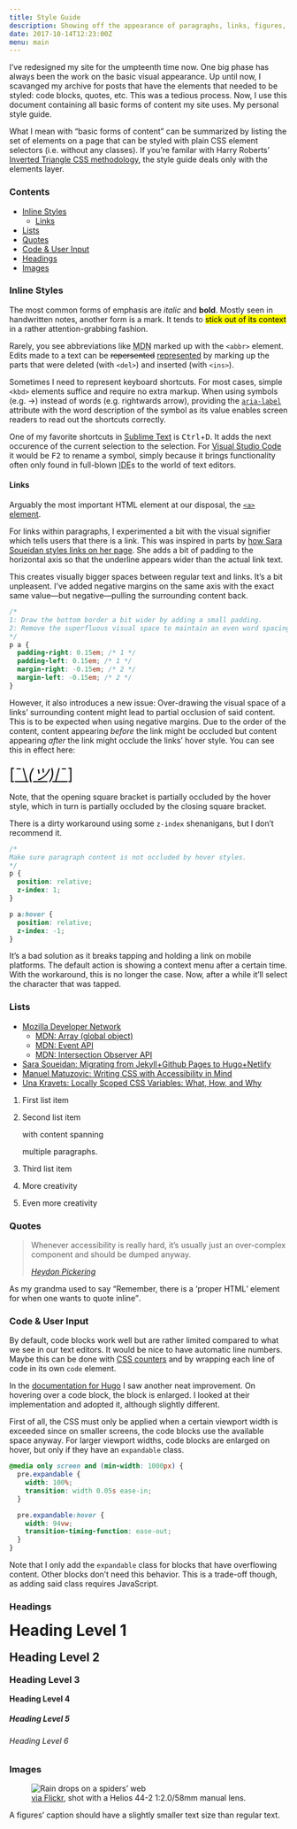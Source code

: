 ```yaml
---
title: Style Guide
description: Showing off the appearance of paragraphs, links, figures, code blocks etc. in a small style guide.
date: 2017-10-14T12:23:00Z
menu: main
---
```

I’ve redesigned my site for the umpteenth time now. One big phase has always been the work on the basic visual appearance.
Up until now, I scavanged my archive for posts that have the elements that needed to be styled: code blocks, quotes, etc. This was a tedious process. Now, I use this document containing all basic forms of content my site uses. My personal style guide.

What I mean with “basic forms of content” can be summarized by listing the set of elements on a page that can be styled with plain CSS element selectors (i.e. without any classes). If you’re familar with Harry Roberts’ [Inverted Triangle CSS methodology](http://www.creativebloq.com/web-design/manage-large-css-projects-itcss-101517528), the style guide deals only with the elements layer.



### Contents

- [Inline Styles](#inline-styles)
  - [Links](#links)
- [Lists](#lists)
- [Quotes](#quotes)
- [Code & User Input](#code-user-input)
- [Headings](#headings)
- [Images](#images)



### Inline Styles

The most common forms of emphasis are *italic* and **bold**. Mostly seen in handwritten notes, another form is a mark. It tends to <mark>stick out of its context</mark> in a rather attention-grabbing fashion.

Rarely, you see abbreviations like <abbr title="Mozilla Developer Network">MDN</abbr> marked up with the `<abbr>` element. Edits made to a text can be <del>repersented</del> <ins>represented</ins> by marking up the parts that were deleted (with `<del>`) and inserted (with `<ins>`).

Sometimes I need to represent keyboard shortcuts. For most cases, simple `<kbd>` elements suffice and require no extra markup. When using symbols (e.g. →) instead of words (e.g. rightwards arrow), providing the [`aria-label`](https://developer.mozilla.org/en-US/docs/Web/Accessibility/ARIA/ARIA_Techniques/Using_the_aria-label_attribute) attribute with the word description of the symbol as its value enables screen readers to read out the shortcuts correctly.

One of my favorite shortcuts in [Sublime Text](https://sublimetext.com) is <kbd>Ctrl</kbd>+<kbd>D</kbd>. It adds the next occurence of the current selection to the selection. For [Visual Studio Code](https://code.visualstudio.com) it would be <kbd>F2</kbd> to rename a symbol, simply because it brings functionality often only found in full-blown <abbr title="Integrated Development Environment">IDE</abbr>s to the world of text editors.



#### Links

Arguably the most important HTML element at our disposal, the [`<a>` element](https://developer.mozilla.org/en-US/docs/Web/HTML/Element/a).

For links within paragraphs, I experimented a bit with the visual signifier which tells users that there is a link. This was inspired in parts by [how Sara Soueidan styles links on her page](http://www.sarasoueidan.com). She adds a bit of padding to the horizontal axis so that the underline appears wider than the actual link text.

This creates visually bigger spaces between regular text and links. It’s a bit unpleasent. I’ve added negative margins on the same axis with the exact same value—but negative—pulling the surrounding content back.

```css
/*
1: Draw the bottom border a bit wider by adding a small padding.
2: Remove the superfluous visual space to maintain an even word spacing.
*/
p a {
  padding-right: 0.15em; /* 1 */
  padding-left: 0.15em; /* 1 */
  margin-right: -0.15em; /* 2 */
  margin-left: -0.15em; /* 2 */
}
```

However, it also introduces a new issue: Over-drawing the visual space of a links’ surrounding content might lead to partial occlusion of said content. This is to be expected when using negative margins. Due to the order of the content, content appearing *before* the link might be occluded but content appearing *after* the link might occlude the links’ hover style. You can see this in effect here:

<span style="font-size: 2em;">[<a href="#">¯\\_(ツ)_/¯</a>]</span>

Note, that the opening square bracket is partially occluded by the hover style, which in turn is partially occluded by the closing square bracket.

There is a dirty workaround using some `z-index` shenanigans, but I don’t recommend it.

```css
/*
Make sure paragraph content is not occluded by hover styles.
*/
p {
  position: relative;
  z-index: 1;
}

p a:hover {
  position: relative;
  z-index: -1;
}
```

It’s a bad solution as it breaks tapping and holding a link on mobile platforms. The default action is showing a context menu after a certain time. With the workaround, this is no longer the case. Now, after a while it’ll select the character that was tapped.



### Lists

- [Mozilla Developer Network](https://developer.mozilla.org/en-US/)
  - [MDN: Array (global object)](https://developer.mozilla.org/en-US/docs/Web/JavaScript/Reference/Global_Objects/Array)
  - [MDN: Event API](https://developer.mozilla.org/en-US/docs/Web/API/Event)
  - [MDN: Intersection Observer API](https://developer.mozilla.org/en-US/docs/Web/API/Intersection_Observer_API)
- [Sara Soueidan: Migrating from Jekyll+Github Pages to Hugo+Netlify](http://www.sarasoueidan.com/blog/jekyll-ghpages-to-hugo-netlify/)
- [Manuel Matuzovic: Writing CSS with Accessibility in Mind](https://medium.com/@matuzo/writing-css-with-accessibility-in-mind-8514a0007939)
- [Una Kravets: Locally Scoped CSS Variables: What, How, and Why](https://una.im/local-css-vars/)

1. First list item
2. Second list item

    with content spanning

    multiple paragraphs.

3. Third list item
  1. More creativity
  2. Even more creativity



### Quotes

<blockquote>
  <p>Whenever accessibility is really hard, it’s usually just an over-complex component and should be dumped anyway.</p>
  <cite><a href="https://twitter.com/heydonworks/status/914879392391852033">Heydon Pickering</a></cite>
</blockquote>

As my grandma used to say <q>Remember, there is a <q>proper HTML</q> element for when one wants to quote inline</q>.



### Code & User Input

By default, code blocks work well but are rather limited compared to what we see in our text editors. It would be nice to have automatic line numbers. Maybe this can be done with [CSS counters](https://developer.mozilla.org/en-US/docs/Web/CSS/CSS_Lists_and_Counters/Using_CSS_counters) and by wrapping each line of code in its own `code` element.

In the [documentation for Hugo](https://gohugo.io/templates/lists/#example-list-templates) I saw another neat improvement. On hovering over a code block, the block is enlarged. I looked at their implementation and adopted it, although slightly different.

First of all, the CSS must only be applied when a certain viewport width is exceeded since on smaller screens, the code blocks use the available space anyway. For larger viewport widths, code blocks are enlarged on hover, but only if they have an `expandable` class.

```css
@media only screen and (min-width: 1000px) {
  pre.expandable {
    width: 100%;
    transition: width 0.05s ease-in;
  }

  pre.expandable:hover {
    width: 94vw;
    transition-timing-function: ease-out;
  }
}
```

Note that I only add the `expandable` class for blocks that have overflowing content. Other blocks don’t need this behavior. This is a trade-off though, as adding said class requires JavaScript.



### Headings

<h1 style="margin-top: 0;">Heading Level 1</h1>

<h2 style="margin-top: 0;">Heading Level 2</h2>

<h3 style="margin-top: 0;">Heading Level 3</h3>

<h4 style="margin-top: 0;">Heading Level 4</h4>

<h5 style="margin-top: 0;">Heading Level 5</h5>

<h6 style="margin-top: 0;">Heading Level 6</h6>



### Images

<figure>
  <img src="https://c1.staticflickr.com/9/8675/30106830192_086f433ab8_k.jpg" alt="Rain drops on a spiders’ web">
  <figcaption>
    <a href="https://www.flickr.com/photos/kleinfreund/29739015432">via Flickr</a>, shot with a Helios 44-2 1:2.0/58mm manual lens.
  </figcaption>
</figure>

A figures’ caption should have a slightly smaller text size than regular text.
